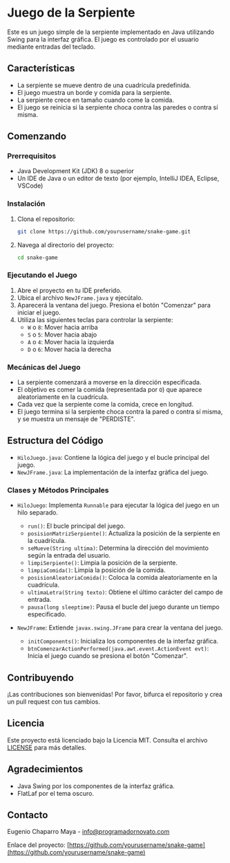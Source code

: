 # Juego de la Serpiente

Este es un juego simple de la serpiente implementado en Java utilizando Swing para la interfaz gráfica. El juego es controlado por el usuario mediante entradas del teclado.

## Características
- La serpiente se mueve dentro de una cuadrícula predefinida.
- El juego muestra un borde y comida para la serpiente.
- La serpiente crece en tamaño cuando come la comida.
- El juego se reinicia si la serpiente choca contra las paredes o contra sí misma.

## Comenzando

### Prerrequisitos
- Java Development Kit (JDK) 8 o superior
- Un IDE de Java o un editor de texto (por ejemplo, IntelliJ IDEA, Eclipse, VSCode)

### Instalación
1. Clona el repositorio:
    ```sh
    git clone https://github.com/yourusername/snake-game.git
    ```
2. Navega al directorio del proyecto:
    ```sh
    cd snake-game
    ```

### Ejecutando el Juego
1. Abre el proyecto en tu IDE preferido.
2. Ubica el archivo `NewJFrame.java` y ejecútalo.
3. Aparecerá la ventana del juego. Presiona el botón "Comenzar" para iniciar el juego.
4. Utiliza las siguientes teclas para controlar la serpiente:
    - `W` o `8`: Mover hacia arriba
    - `S` o `5`: Mover hacia abajo
    - `A` o `4`: Mover hacia la izquierda
    - `D` o `6`: Mover hacia la derecha

### Mecánicas del Juego
- La serpiente comenzará a moverse en la dirección especificada.
- El objetivo es comer la comida (representada por `O`) que aparece aleatoriamente en la cuadrícula.
- Cada vez que la serpiente come la comida, crece en longitud.
- El juego termina si la serpiente choca contra la pared o contra sí misma, y se muestra un mensaje de "PERDISTE".

## Estructura del Código
- `HiloJuego.java`: Contiene la lógica del juego y el bucle principal del juego.
- `NewJFrame.java`: La implementación de la interfaz gráfica del juego.

### Clases y Métodos Principales
- `HiloJuego`: Implementa `Runnable` para ejecutar la lógica del juego en un hilo separado.
    - `run()`: El bucle principal del juego.
    - `posisionMatrizSerpiente()`: Actualiza la posición de la serpiente en la cuadrícula.
    - `seMueve(String ultima)`: Determina la dirección del movimiento según la entrada del usuario.
    - `limpiSerpiente()`: Limpia la posición de la serpiente.
    - `limpiaComida()`: Limpia la posición de la comida.
    - `posisionAleatoriaComida()`: Coloca la comida aleatoriamente en la cuadrícula.
    - `ultimaLetra(String texto)`: Obtiene el último carácter del campo de entrada.
    - `pausa(long sleeptime)`: Pausa el bucle del juego durante un tiempo especificado.

- `NewJFrame`: Extiende `javax.swing.JFrame` para crear la ventana del juego.
    - `initComponents()`: Inicializa los componentes de la interfaz gráfica.
    - `btnComenzarActionPerformed(java.awt.event.ActionEvent evt)`: Inicia el juego cuando se presiona el botón "Comenzar".

## Contribuyendo
¡Las contribuciones son bienvenidas! Por favor, bifurca el repositorio y crea un pull request con tus cambios.

## Licencia
Este proyecto está licenciado bajo la Licencia MIT. Consulta el archivo [LICENSE](LICENSE) para más detalles.

## Agradecimientos
- Java Swing por los componentes de la interfaz gráfica.
- FlatLaf por el tema oscuro.

## Contacto
Eugenio Chaparro Maya - [info@programadornovato.com](mailto:info@programadornovato.com)

Enlace del proyecto: [https://github.com/yourusername/snake-game](https://github.com/yourusername/snake-game)
